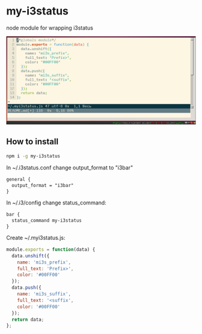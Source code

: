 # my-i3status

node module for wrapping i3status 

![](screenshot.png)

## How to install

```sh 
npm i -g my-i3status
```

In ~/.i3status.conf change output_format to "i3bar"

```
general {
  output_format = "i3bar"
}
```

In ~/.i3/config change status_command:

```
bar {
  status_command my-i3status
}
```

Create ~/.myi3status.js:

```js
module.exports = function(data) {
  data.unshift({
    name: 'mi3s_prefix',
    full_text: 'Prefix>',
    color: '#00FF00'
  });
  data.push({
    name: 'mi3s_suffix', 
    full_text: '<suffix', 
    color: '#00FF00'
  });
  return data;
};
```



